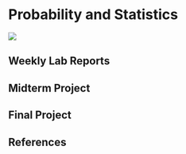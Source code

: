 # Probability and Statistics

<img src='https://physicsopenlab.org/wp-content/uploads/2017/05/particleMist.jpg'>

## Weekly Lab Reports

## Midterm Project

## Final Project


## References

<!--https://www.fourmilab.ch/rpkp/experiments/statistics.html-->


<!--https://www.machinelearningplus.com/plots/matplotlib-histogram-python-examples/-->
